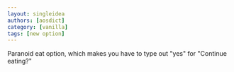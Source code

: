 ```yaml
---
layout: singleidea
authors: [aosdict]
category: [vanilla]
tags: [new option]
---
```

Paranoid eat option, which makes you have to type out "yes" for "Continue eating?"

